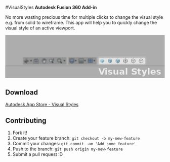 #VisualStyles
<b>Autodesk Fusion 360 Add-in</b>
<br/>

No more wasting precious time for multiple clicks to change the visual style e.g. from solid to wireframe. This app will help you to quickly change the visual style of an active viewport.

<img src="icons/screenshot.png"  />

## Download
[Autodesk App Store - Visual Styles](https://apps.autodesk.com/FUSION/en/Detail/Index?id=170904292335894747)

## Contributing
1. Fork it!
2. Create your feature branch: `git checkout -b my-new-feature`
3. Commit your changes: `git commit -am 'Add some feature'`
4. Push to the branch: `git push origin my-new-feature`
5. Submit a pull request :D
